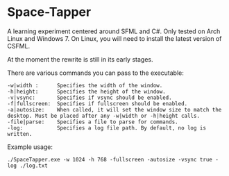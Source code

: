 Space-Tapper
============

A learning experiment centered around SFML and C#. Only tested on Arch Linux and Windows 7.
On Linux, you will need to install the latest version of CSFML.

At the moment the rewrite is still in its early stages.


There are various commands you can pass to the executable:
```
-w|width :      Specifies the width of the window.
-h|height:      Specifies the height of the window.
-v|vsync:       Specifies if vsync should be enabled.
-f|fullscreen:  Specifies if fullscreen should be enabled.
-a|autosize:    When called, it will set the window size to match the desktop. Must be placed after any -w|width or -h|height calls.
-file|parse:    Specifies a file to parse for commands.
-log:           Specifies a log file path. By default, no log is written.
```

Example usage:
```
./SpaceTapper.exe -w 1024 -h 768 -fullscreen -autosize -vsync true -log ./log.txt
```
